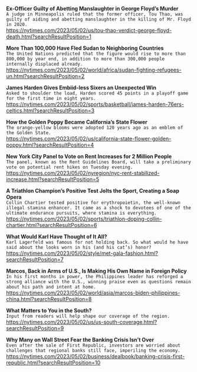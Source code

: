 **Ex-Officer Guilty of Abetting Manslaughter in George Floyd’s Murder**\
`A judge in Minneapolis ruled that the former officer, Tou Thao, was guilty of aiding and abetting manslaughter in the killing of Mr. Floyd in 2020.`\
https://nytimes.com/2023/05/02/us/tou-thao-verdict-george-floyd-death.html?searchResultPosition=1

**More Than 100,000 Have Fled Sudan to Neighboring Countries**\
`The United Nations predicted that the figure would rise to more than 800,000 by year end, in addition to more than 300,000 people internally displaced already.`\
https://nytimes.com/2023/05/02/world/africa/sudan-fighting-refugees-un.html?searchResultPosition=2

**James Harden Gives Embiid-less Sixers an Unexpected Win**\
`Asked to shoulder the load, Harden scored 45 points in a playoff game for the first time in eight years.`\
https://nytimes.com/2023/05/02/sports/basketball/james-harden-76ers-celtics.html?searchResultPosition=3

**How the Golden Poppy Became California’s State Flower**\
`The orange-yellow blooms were adopted 120 years ago as an emblem of the Golden State.`\
https://nytimes.com/2023/05/02/us/california-state-flower-golden-poppy.html?searchResultPosition=4

**New York City Panel to Vote on Rent Increases for 2 Million People**\
`The panel, known as the Rent Guidelines Board, will take a preliminary vote on potential rent hikes on Tuesday evening.`\
https://nytimes.com/2023/05/02/nyregion/nyc-rent-stabilized-increase.html?searchResultPosition=5

**A Triathlon Champion’s Positive Test Jolts the Sport, Creating a Soap Opera**\
`Collin Chartier tested positive for erythropoietin, the well-known illegal stamina enhancer. It came as a shock to devotees of one of the ultimate endurance pursuits, where stamina is everything.`\
https://nytimes.com/2023/05/02/sports/triathlon-doping-collin-chartier.html?searchResultPosition=6

**What Would Karl Have Thought of It All?**\
`Karl Lagerfeld was famous for not holding back. So what would he have said about the looks worn in his (and his cat’s) honor?`\
https://nytimes.com/2023/05/02/style/met-gala-fashion.html?searchResultPosition=7

**Marcos, Back in Arms of U.S., Is Making His Own Name in Foreign Policy**\
`In his first months in power, the Philippines leader has reforged a strong alliance with the U.S., winning praise even as questions remain about his path and intent at home.`\
https://nytimes.com/2023/05/02/world/asia/marcos-biden-philippines-china.html?searchResultPosition=8

**What Matters to You in the South?**\
`Input from readers will help shape our coverage of the region.`\
https://nytimes.com/2023/05/02/us/us-south-coverage.html?searchResultPosition=9

**Why Many on Wall Street Fear the Banking Crisis Isn’t Over**\
`Even after the sale of First Republic, investors are worried about challenges that regional banks still face, imperiling the economy.`\
https://nytimes.com/2023/05/02/business/dealbook/banking-crisis-first-republic.html?searchResultPosition=10

